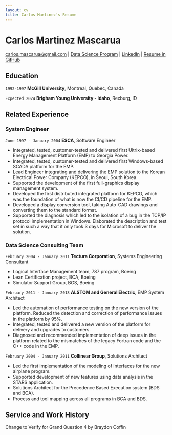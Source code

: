 ```yaml
---
layout: cv
title: Carlos Martinez's Resume
---
```

# Carlos Martinez Mascarua

<div id="webaddress">
<a href="carlos.mascarua@gmail.com">carlos.mascarua@gmail.com</a>
| <a href="https://byuidatascience.github.io/development.html">Data Science Program</a>
| <a href="https://www.linkedin.com/in/carlosmascarua">LinkedIn</a>
| <a href="https://mascarua.github.io/mascarua_resume/">Resume in GitHub</a>
</div>

<!-- https://www.monique.tech/the-art-of-markdown -->

## Education

`1992-1997`
__McGill University__, Montreal, Quebec, Canada

`Expected 2024`
__Brigham Young University - Idaho__, Rexburg, ID


## Related Experience

### System Engineer

`June 1997 - January 2004`
__ESCA__, Software Engineer
- Integrated, tested, customer-tested and delivered first Ultrix-based Energy Management Platform (EMP) to Georgia Power.
- Integrated, tested, customer-tested and delivered first Windows-based SCADA platform for the EMP.
- Lead Engineer integrating and delivering the EMP solution to the Korean Electrical Power Company (KEPCO), in Seoul, South Korea.
- Supported the development of the first full-graphics display management system.
- Developed the first distributed integrated platform for KEPCO, which was the foundation of what is now the CI/CD pipeline for the EMP.
- Developed a display conversion tool, taking Auto-CAD drawings and converting them to the standard format.
- Supported the diagnosis which led to the isolation of a bug in the TCP/IP protocol implementation in Windows. Elaborated the description and test set in such a way that it only took 3 days for Microsoft to deliver the solution.
### Data Science Consulting Team

`February 2004 - January 2011`
__Tectura Corporation__, Systems Engineering Consultant
- Logical Interface Management team, 787 program, Boeing
- Lean Certification project, BCA, Boeing
- Simulator Support Group, BGS, Boeing 

`February 2011 - January 2018`
__ALSTOM and General Electric__, EMP System Architect
- Led the automation of performance testing on the new version of the platform. Reduced the detection and correction of performance issues in the platform by 95%.
- Integrated, tested and delivered a new version of the platform for delivery and upgrades to customers.
- Diagnosed and recommended implementation of deep issues in the platform related to the mismatches of the legacy Fortran code and the C++ code in the EMP.

`February 2004 - January 2011`
__Collinear Group__, Solutions Architect
- Led the first implementation of the modeling of interfaces for the new airplane program.
- Supported development of new features using data analysis in the STARS application.
- Solutions Architect for the Precedence Based Execution system (BDS and BCA).
- Process and tool mapping across all programs in BCA and BDS.

## Service and Work History

Change to Verify for Grand Question 4 by Braydon Coffin

<!-- ### Footer

Last updated: May 2013 -->


